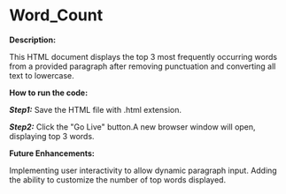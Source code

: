 # Word_Count

**Description:**

This HTML document displays the top 3 most frequently occurring words from a provided paragraph after removing punctuation and converting all text to lowercase.

**How to run the code:**

***Step1:*** Save the HTML file with .html extension.

***Step2:*** Click the "Go Live" button.A new browser window will open, displaying top 3 words.

**Future Enhancements:**

Implementing user interactivity to allow dynamic paragraph input. Adding the ability to customize the number of top words displayed.
